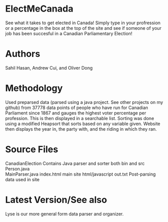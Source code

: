 # ElectMeCanada
See what it takes to get elected in Canada! Simply type in your profression or a percentage in the box at the top of the site and see if someone of your job has been succesful in a Canadian Parliamentary Election!

# Authors
Sahil Hasan, Andrew Cui, and Oliver Dong

# Methodology
Used preparsed data (parsed using a java project. See other projects on my github) from 37778 data points of people who have run for Canadian Parliament since 1867 and gauges the highest voter percentage per profession. This is then displayed in a searchable list. Sorting was done using a modified Heapsort that sorts based on any variable given. Website then displays the year in, the party with, and the riding in which they ran.  

# Source Files 
CanadianElection            Contains Java parser and sorter both bin and src 
  Person.java           
  MainParser.java
index.html                  main site html/javascript
out.txt                     Post-parsing data used in site

# Latest Version/See also
Lyse is our more general form data parser and organizer. 

